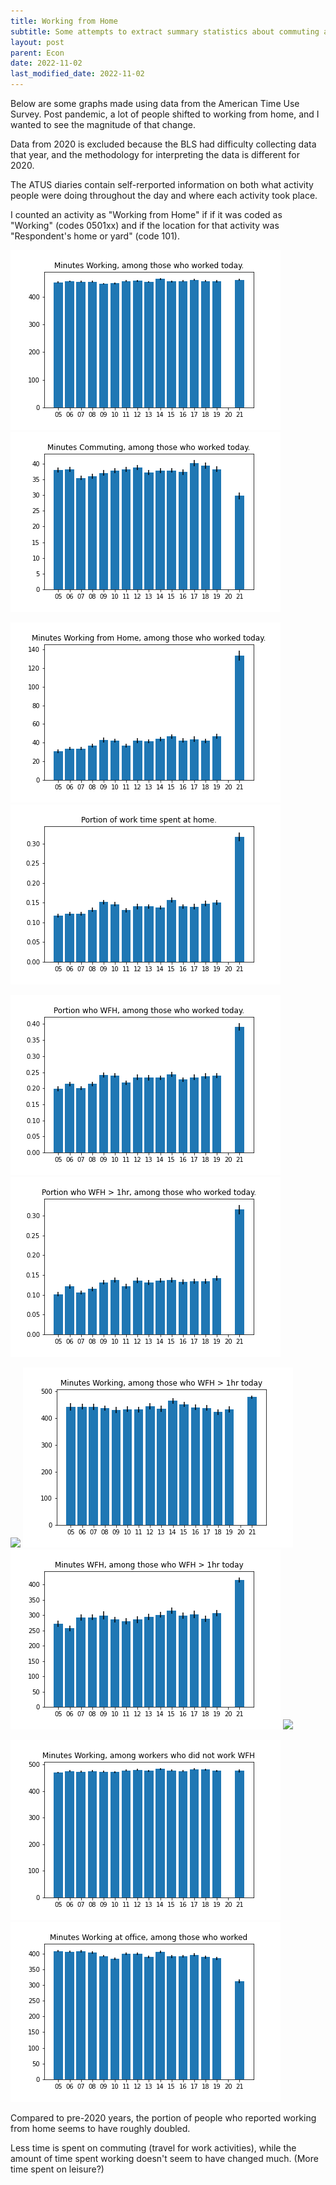 ```yaml
---
title: Working from Home
subtitle: Some attempts to extract summary statistics about commuting and working from home from the American Time Use Survey.
layout: post
parent: Econ
date: 2022-11-02
last_modified_date: 2022-11-02
---
```


Below are some graphs made using data from the American Time Use Survey.
Post pandemic, a lot of people shifted to working from home, and I wanted to see the magnitude of that change.

Data from 2020 is excluded because the BLS had difficulty collecting data that year, and the methodology for interpreting the data is different for 2020.

The ATUS diaries contain self-rerported information on both what activity people were doing throughout the day and where each activity took place. 

I counted an activity as "Working from Home" if if it was coded as "Working" (codes 0501xx) and if the location for that activity was "Respondent's home or yard" (code 101).


![](wfhimg/plotMinWork.png) ![](wfhimg/plotMinCommute.png)

![](wfhimg/plotMinWFH.png) ![](wfhimg/plotWFHPerWork.png)

![](wfhimg/plotPerWFH.png) ![](wfhimg/plotPerWFH1hr.png)


![](wfhimg/plotMinWorkWFH.png) ![](wfhimg/plotMinWorkWFH1.png)
![](wfhimg/plotMinWFH_WFH1.png) ![](wfhimg/plotMinWFH_WFH.png)



![](wfhimg/plotMinWorkNoWFH.png) 
![](wfhimg/plotMinWorkOffice.png) 


Compared to pre-2020 years, 
the portion of people who reported working from home seems to have roughly doubled.

Less time is spent on commuting (travel for work activities), 
while the amount of time spent working doesn't seem to have changed much.
(More time spent on leisure?)



